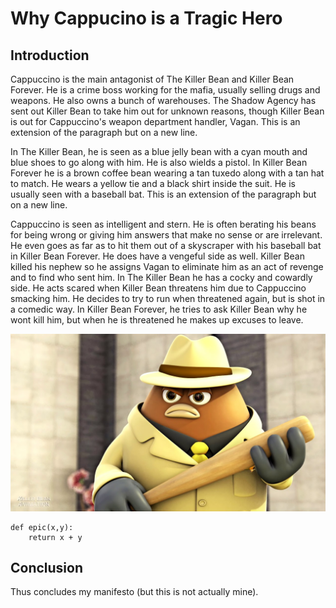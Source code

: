 # Why Cappucino is a Tragic Hero #
## Introduction ## 
Cappuccino is the main antagonist of The Killer Bean and Killer Bean Forever. He is a crime boss working for the mafia, usually selling drugs and weapons. He also owns a bunch of warehouses. The Shadow Agency has sent out Killer Bean to take him out for unknown reasons, though Killer Bean is out for Cappuccino's weapon department handler, Vagan.
This is an extension of the paragraph but on a new line.

In The Killer Bean, he is seen as a blue jelly bean with a cyan mouth and blue shoes to go along with him. He is also wields a pistol. In Killer Bean Forever he is a brown coffee bean wearing a tan tuxedo along with a tan hat to match. He wears a yellow tie and a black shirt inside the suit. He is usually seen with a baseball bat.
This is an extension of the paragraph but on a new line.

Cappuccino is seen as intelligent and stern. He is often berating his beans for being wrong or giving him answers that make no sense or are irrelevant. He even goes as far as to hit them out of a skyscraper with his baseball bat in Killer Bean Forever. He does have a vengeful side as well. Killer Bean killed his nephew so he assigns Vagan to eliminate him as an act of revenge and to find who sent him. In The Killer Bean he has a cocky and cowardly side. He acts scared when Killer Bean threatens him due to Cappuccino smacking him. He decides to try to run when threatened again, but is shot in a comedic way. In Killer Bean Forever, he tries to ask Killer Bean why he wont kill him, but when he is threatened he makes up excuses to leave. 

![Cappuccino with his trusty bat](/imgs/Cappuccino.jpg)

    def epic(x,y):
        return x + y

## Conclusion
Thus concludes my manifesto (but this is not actually mine).
